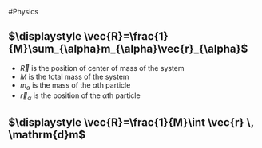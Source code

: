#Physics 
## $\displaystyle \vec{R}=\frac{1}{M}\sum_{\alpha}m_{\alpha}\vec{r}_{\alpha}$
* $\displaystyle \vec{R}$ is the position of center of mass of the system
* $\displaystyle M$ is the total mass of the system
* $\displaystyle m_{\alpha}$ is the mass of the $\displaystyle \alpha$th particle
* $\displaystyle \vec{r}_{\alpha}$ is the position of the $\displaystyle \alpha$th particle
## $\displaystyle \vec{R}=\frac{1}{M}\int \vec{r} \, \mathrm{d}m$